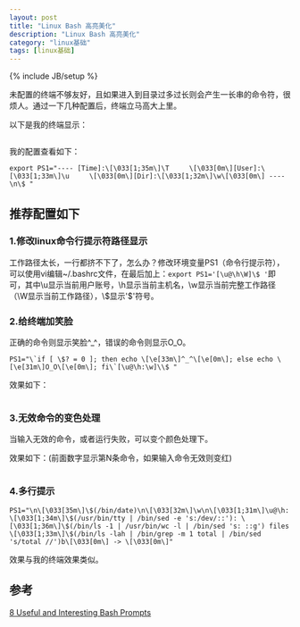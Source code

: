 ```yaml
---
layout: post
title: "Linux Bash 高亮美化"
description: "Linux Bash 高亮美化"
category: "linux基础"
tags: [linux基础]
---
```

{% include JB/setup %}
<p>未配置的终端不够友好，且如果进入到目录过多过长则会产生一长串的命令符，很烦人。通过一下几种配置后，终端立马高大上里。</p>

<p>以下是我的终端显示：</p>

<p><img src="http://beginman.qiniudn.com/bash" alt="" /></p>

<p>我的配置查看如下：</p>

<pre><code>export PS1="---- [Time]:\[\033[1;35m\]\T     \[\033[0m\][User]:\[\033[1;33m\]\u     \[\033[0m\][Dir]:\[\033[1;32m\]\w\[\033[0m\] ----\n\$ "
</code></pre>

<!--more-->

<h2>推荐配置如下</h2>

<h3>1.修改linux命令行提示符路径显示</h3>

<p>工作路径太长，一行都挤不下了，怎么办？修改环境变量PS1（命令行提示符），可以使用vi编辑~/.bashrc文件，在最后加上：<code>export PS1='[\u@\h\W]\$ '</code>即可，其中\u显示当前用户账号，\h显示当前主机名，\w显示当前完整工作路径（\W显示当前工作路径），\$显示'$'符号。</p>

<h3>2.给终端加笑脸</h3>

<p>正确的命令则显示笑脸^_^，错误的命令则显示O_O。</p>

<pre><code>PS1="\`if [ \$? = 0 ]; then echo \[\e[33m\]^_^\[\e[0m\]; else echo \[\e[31m\]O_O\[\e[0m\]; fi\`[\u@\h:\w]\\$ "
</code></pre>

<p>效果如下：</p>

<p><img src="http://beginman.qiniudn.com/bash1" alt="" /></p>

<h3>3.无效命令的变色处理</h3>

<p>当输入无效的命令，或者运行失败，可以变个颜色处理下。</p>

<p>效果如下：(前面数字显示第N条命令，如果输入命令无效则变红)</p>

<p><img src="http://beginman.qiniudn.com/bash2" alt="" /></p>

<h3>4.多行提示</h3>

<pre><code>PS1="\n\[\033[35m\]\$(/bin/date)\n\[\033[32m\]\w\n\[\033[1;31m\]\u@\h: \[\033[1;34m\]\$(/usr/bin/tty | /bin/sed -e 's:/dev/::'): \[\033[1;36m\]\$(/bin/ls -1 | /usr/bin/wc -l | /bin/sed 's: ::g') files \[\033[1;33m\]\$(/bin/ls -lah | /bin/grep -m 1 total | /bin/sed 's/total //')b\[\033[0m\] -&gt; \[\033[0m\]"
</code></pre>

<p>效果与我的终端效果类似。</p>

<h2>参考</h2>

<p><a href="http://www.maketecheasier.com/8-useful-and-interesting-bash-prompts/">8 Useful and Interesting Bash Prompts</a></p>
